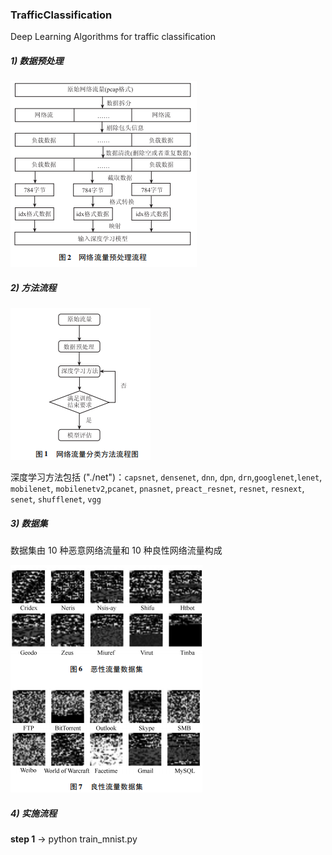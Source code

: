 ### TrafficClassification
Deep Learning Algorithms for traffic classification

##### 1) 数据预处理
![img.png](img/img.png)
##### 2) 方法流程
![img.png](img/img_1.png)

深度学习方法包括 ("./net")：`capsnet`, `densenet`, `dnn`, `dpn`, `drn`,`googlenet`,`lenet`,
`mobilenet`, `mobilenetv2`,`pcanet`, `pnasnet`, `preact_resnet`, `resnet`, `resnext`, `senet`, `shufflenet`, `vgg`
##### 3) 数据集
数据集由 10 种恶意网络流量和 10 种良性网络流量构成

![img.png](img/img_2.png)



##### 4) 实施流程

**step 1** -> python train_mnist.py